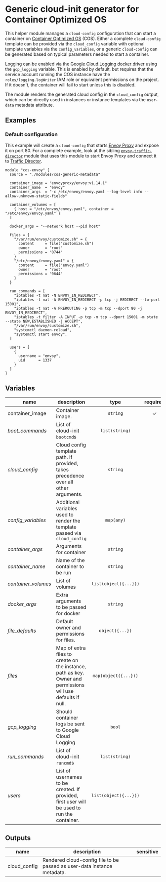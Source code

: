 # Generic cloud-init generator for Container Optimized OS

This helper module manages a `cloud-config` configuration that can start a container on [Container Optimized OS](https://cloud.google.com/container-optimized-os/docs) (COS). Either a complete `cloud-config` template can be provided via the `cloud_config` variable with optional template variables via the `config_variables`, or a generic `cloud-config` can be generated based on typical parameters needed to start a container.

Logging can be enabled via the [Google Cloud Logging docker driver](https://docs.docker.com/config/containers/logging/gcplogs/) using the `gcp_logging` variable. This is enabled by default, but requires that the service account running the COS instance have the `roles/logging.logWriter` IAM role or equivalent permissions on the project. If it doesn't, the container will fail to start unless this is disabled.

The module renders the generated cloud config in the `cloud_config` output, which can be directly used in instances or instance templates via the `user-data` metadata attribute.

## Examples

### Default configuration

This example will create a `cloud-config` that starts [Envoy Proxy](https://www.envoyproxy.io) and expose it on port 80. For a complete example, look at the sibling [`envoy-traffic-director`](../envoy-traffic-director/README.md) module that uses this module to start Envoy Proxy and connect it to [Traffic Director](https://cloud.google.com/traffic-director).

```hcl
module "cos-envoy" {
  source = "./modules/cos-generic-metadata"

  container_image = "envoyproxy/envoy:v1.14.1"
  container_name  = "envoy"
  container_args  = "-c /etc/envoy/envoy.yaml --log-level info --allow-unknown-static-fields"

  container_volumes = [
    { host = "/etc/envoy/envoy.yaml", container = "/etc/envoy/envoy.yaml" }
  ]

  docker_args = "--network host --pid host"

  files = {
    "/var/run/envoy/customize.sh" = {
      content     = file("customize.sh")
      owner       = "root"
      permissions = "0744"
    }
    "/etc/envoy/envoy.yaml" = {
      content     = file("envoy.yaml")
      owner       = "root"
      permissions = "0644"
    }
  }

  run_commands = [
    "iptables -t nat -N ENVOY_IN_REDIRECT",
    "iptables -t nat -A ENVOY_IN_REDIRECT -p tcp -j REDIRECT --to-port 15001",
    "iptables -t nat -A PREROUTING -p tcp -m tcp --dport 80 -j ENVOY_IN_REDIRECT",
    "iptables -t filter -A INPUT -p tcp -m tcp --dport 15001 -m state --state NEW,ESTABLISHED -j ACCEPT",
    "/var/run/envoy/customize.sh",
    "systemctl daemon-reload",
    "systemctl start envoy",
  ]

  users = [
    {
      username = "envoy",
      uid      = 1337
    }
  ]
}
```

<!-- BEGIN TFDOC -->
## Variables

| name | description | type | required | default |
|---|---|:---: |:---:|:---:|
| container_image | Container image. | <code title="">string</code> | ✓ |  |
| *boot_commands* | List of cloud-init `bootcmd`s | <code title="list&#40;string&#41;">list(string)</code> |  | <code title="">[]</code> |
| *cloud_config* | Cloud config template path. If provided, takes precedence over all other arguments. | <code title="">string</code> |  | <code title="">null</code> |
| *config_variables* | Additional variables used to render the template passed via `cloud_config` | <code title="map&#40;any&#41;">map(any)</code> |  | <code title="">{}</code> |
| *container_args* | Arguments for container | <code title="">string</code> |  | <code title=""></code> |
| *container_name* | Name of the container to be run | <code title="">string</code> |  | <code title="">container</code> |
| *container_volumes* | List of volumes | <code title="list&#40;object&#40;&#123;&#10;host      &#61; string,&#10;container &#61; string&#10;&#125;&#41;&#41;">list(object({...}))</code> |  | <code title="">[]</code> |
| *docker_args* | Extra arguments to be passed for docker | <code title="">string</code> |  | <code title="">null</code> |
| *file_defaults* | Default owner and permissions for files. | <code title="object&#40;&#123;&#10;owner       &#61; string&#10;permissions &#61; string&#10;&#125;&#41;">object({...})</code> |  | <code title="&#123;&#10;owner       &#61; &#34;root&#34;&#10;permissions &#61; &#34;0644&#34;&#10;&#125;">...</code> |
| *files* | Map of extra files to create on the instance, path as key. Owner and permissions will use defaults if null. | <code title="map&#40;object&#40;&#123;&#10;content     &#61; string&#10;owner       &#61; string&#10;permissions &#61; string&#10;&#125;&#41;&#41;">map(object({...}))</code> |  | <code title="">{}</code> |
| *gcp_logging* | Should container logs be sent to Google Cloud Logging | <code title="">bool</code> |  | <code title="">true</code> |
| *run_commands* | List of cloud-init `runcmd`s | <code title="list&#40;string&#41;">list(string)</code> |  | <code title="">[]</code> |
| *users* | List of usernames to be created. If provided, first user will be used to run the container. | <code title="list&#40;object&#40;&#123;&#10;username &#61; string,&#10;uid      &#61; number,&#10;&#125;&#41;&#41;">list(object({...}))</code> |  | <code title="&#91;&#10;&#93;">...</code> |

## Outputs

| name | description | sensitive |
|---|---|:---:|
| cloud_config | Rendered cloud-config file to be passed as user-data instance metadata. |  |
<!-- END TFDOC -->
